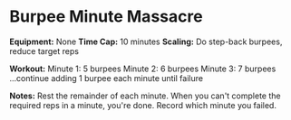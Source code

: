 # Burpee Minute Massacre

**Equipment:** None
**Time Cap:** 10 minutes
**Scaling:** Do step-back burpees, reduce target reps

**Workout:**
Minute 1: 5 burpees
Minute 2: 6 burpees
Minute 3: 7 burpees
...continue adding 1 burpee each minute until failure

**Notes:** Rest the remainder of each minute. When you can't complete the required reps in a minute, you're done. Record which minute you failed.